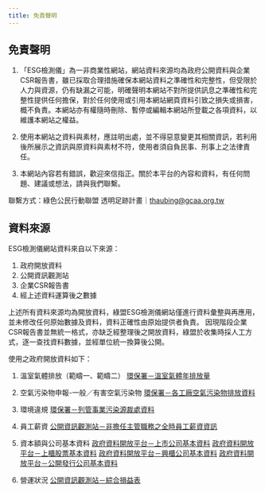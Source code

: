 ```yaml
---
title: 免責聲明
---
```


## 免責聲明

1. 「ESG檢測儀」為一非商業性網站，網站資料來源均為政府公開資料與企業CSR報告書，雖已採取合理措施確保本網站資料之準確性和完整性，但受限於人力與資源，仍有缺漏之可能，明確聲明本網站不對所提供訊息之準確性和完整性提供任何擔保，對於任何使用或引用本網站網頁資料引致之損失或損害，概不負責。本網站亦有權隨時刪除、暫停或編輯本網站所登載之各項資料，以維護本網站之權益。

1. 使用本網站之資料與素材，應註明出處，並不得惡意變更其相關資訊，若利用後所展示之資訊與原資料與素材不符，使用者須自負民事、刑事上之法律責任。

1. 本網站內容若有錯誤，歡迎來信指正。關於本平台的內容和資料，有任何問題、建議或想法，請與我們聯繫。

聯繫方式：綠色公民行動聯盟 透明足跡計畫｜thaubing@gcaa.org.tw

## 資料來源

ESG檢測儀網站資料來自以下來源：
1. 政府開放資料
2. 公開資訊觀測站
3. 企業CSR報告書
4. 經上述資料運算後之數據

上述所有資料來源均為開放資料，綠盟ESG檢測儀網站僅進行資料彙整與再應用，並未修改任何原始數據及資料，資料正確性由原始提供者負責。
因現階段企業CSR報告書並無統一格式，亦缺乏經整理後之開放資料，綠盟於收集時採人工方式，逐一查找資料數據，並經單位統一換算後公開。

使用之政府開放資料如下：
1. 溫室氣體排放（範疇一、範疇二）
[環保署－溫室氣體年排放量](https://data.epa.gov.tw/dataset/detail/GHG_P_01)

1. 空氣污染物申報-一般／有害空氣污染物
[環保署－各工廠空氣污染物排放資料](https://data.epa.gov.tw/dataset/detail/EMS_P_08)

1. 環境違規
[環保署－列管事業污染源裁處資料](https://data.epa.gov.tw/dataset/detail/EMS_P_46)

1. 員工薪資
[公開資訊觀測站－非擔任主管職務之全時員工薪資資訊](https://mops.twse.com.tw/mops/web/t100sb15)

1. 資本額與公司基本資料
[政府資料開放平台－上市公司基本資料](https://data.gov.tw/dataset/18419)
[政府資料開放平台－上櫃股票基本資料](https://data.gov.tw/dataset/25036)
[政府資料開放平台－興櫃公司基本資料](https://data.gov.tw/dataset/28568)
[政府資料開放平台－公開發行公司基本資料](https://data.gov.tw/dataset/28567)

1. 營運狀況
[公開資訊觀測站－綜合損益表](https://mops.twse.com.tw/mops/web/t163sb04)
